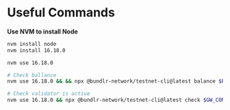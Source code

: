 # Useful Commands

**Use NVM to install Node**

```bash
nvm install node
nvm install 16.18.0
```

```bash
nvm use 16.18.0
```

```bash
# Check ballance
nvm use 16.18.0 && && npx @bundlr-network/testnet-cli@latest balance $BUNDLR_ADDRESS
```

```bash
# Check validator is active
nvm use 16.18.0 && npx @bundlr-network/testnet-cli@latest check $GW_CONTRACT $BUNDLR_ADDRESS
```
